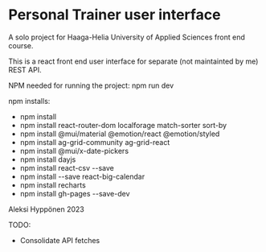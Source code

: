 # Personal Trainer user interface

A solo project for Haaga-Helia University of Applied Sciences front end course.

This is a react front end user interface for separate (not maintainted by me) REST API.

NPM needed for running the project:
npm run dev

npm installs:
- npm install
- npm install react-router-dom localforage match-sorter sort-by
- npm install @mui/material @emotion/react @emotion/styled
- npm install ag-grid-community ag-grid-react
- npm install @mui/x-date-pickers
- npm install dayjs
- npm install react-csv --save
- npm install --save react-big-calendar
- npm install recharts
- npm install gh-pages --save-dev

Aleksi Hyppönen 2023

TODO:
- Consolidate API fetches